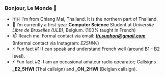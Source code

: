 ### Bonjour, Le Monde 👋

<!--
**paopaomc/paopaomc** is a ✨ _special_ ✨ repository because its `README.md` (this file) appears on your GitHub profile.

Here are some ideas to get you started:

-->

<!-- - 🔭 I’m currently working on ... -->
- 🇹🇭 I'm from Chiang Mai, Thailand. It is the northern part of Thailand.
- 🌱 I’m currently a first-year **Computer Science** Student at *Université Libre de Bruxelles (ULB)*, Belgium. (100% taught in French)
- 📫 Reach me: Formal contact via email: ***th.suphon@gmail.com*** (Informal contact via Instagram: *E25HWI*)
- ⚡ Fun fact #1: I can speak and understand French well (around B1 - B2 level).
- ⚡ Fun fact #2: I am an occasional amateur radio opearator; Callsigns **_E2_5HWI** (Thai callsign) and **_ON_2HWI** (Belgian callsign).

